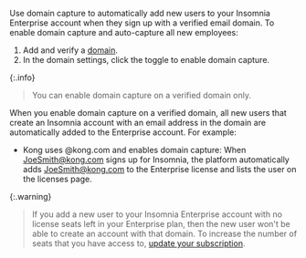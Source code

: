 Use domain capture to automatically add new users to your Insomnia Enterprise account when they sign up with a verified email domain.
To enable domain capture and auto-capture all new employees:
1. Add and verify a [domain](https://app.insomnia.rest/app/enterprise/domains/list).
1. In the domain settings, click the toggle to enable domain capture.

{:.info}
> You can enable domain capture on a verified domain only.

When you enable domain capture on a verified domain, all new users that create an Insomnia account with an email address in the domain are automatically added to the Enterprise account. For example:

- Kong uses @kong.com and enables domain capture: When JoeSmith@kong.com signs up for Insomnia, the platform automatically adds JoeSmith@kong.com to the Enterprise license and lists the user on the licenses page.

{:.warning}
> If you add a new user to your Insomnia Enterprise account with no license seats left in your Enterprise plan, then the new user won't be able to create an account with that domain. To increase the number of seats that you have access to, [update your subscription](/insomnia/accounts/#how-do-i-increase-the-number-of-seats-on-my-team).